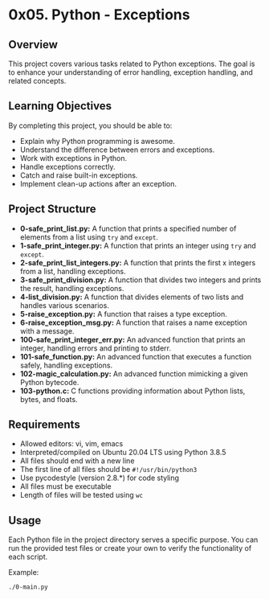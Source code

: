 # 0x05. Python - Exceptions

## Overview
This project covers various tasks related to Python exceptions. The goal is to enhance your understanding of error handling, exception handling, and related concepts.

## Learning Objectives
By completing this project, you should be able to:

- Explain why Python programming is awesome.
- Understand the difference between errors and exceptions.
- Work with exceptions in Python.
- Handle exceptions correctly.
- Catch and raise built-in exceptions.
- Implement clean-up actions after an exception.

## Project Structure
- **0-safe_print_list.py:** A function that prints a specified number of elements from a list using `try` and `except`.
- **1-safe_print_integer.py:** A function that prints an integer using `try` and `except`.
- **2-safe_print_list_integers.py:** A function that prints the first x integers from a list, handling exceptions.
- **3-safe_print_division.py:** A function that divides two integers and prints the result, handling exceptions.
- **4-list_division.py:** A function that divides elements of two lists and handles various scenarios.
- **5-raise_exception.py:** A function that raises a type exception.
- **6-raise_exception_msg.py:** A function that raises a name exception with a message.
- **100-safe_print_integer_err.py:** An advanced function that prints an integer, handling errors and printing to stderr.
- **101-safe_function.py:** An advanced function that executes a function safely, handling exceptions.
- **102-magic_calculation.py:** An advanced function mimicking a given Python bytecode.
- **103-python.c:** C functions providing information about Python lists, bytes, and floats.

## Requirements
- Allowed editors: vi, vim, emacs
- Interpreted/compiled on Ubuntu 20.04 LTS using Python 3.8.5
- All files should end with a new line
- The first line of all files should be `#!/usr/bin/python3`
- Use pycodestyle (version 2.8.*) for code styling
- All files must be executable
- Length of files will be tested using `wc`

## Usage
Each Python file in the project directory serves a specific purpose. You can run the provided test files or create your own to verify the functionality of each script.

Example:
```bash
./0-main.py

